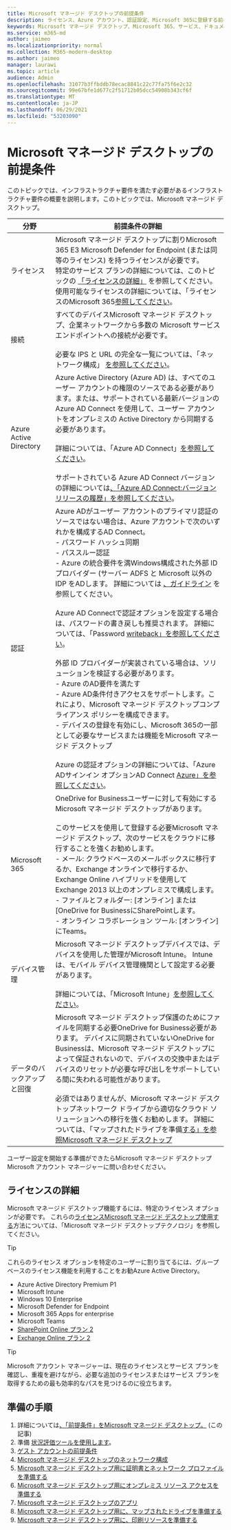 ```yaml
---
title: Microsoft マネージド デスクトップの前提条件
description: ライセンス、Azure アカウント、認証設定、Microsoft 365に登録する前に設定するMicrosoft マネージド デスクトップ
keywords: Microsoft マネージド デスクトップ、Microsoft 365、サービス、ドキュメント
ms.service: m365-md
author: jaimeo
ms.localizationpriority: normal
ms.collection: M365-modern-desktop
ms.author: jaimeo
manager: laurawi
ms.topic: article
audience: Admin
ms.openlocfilehash: 31077b3ffbddb78ecac8841c22c77fa75f6e2c32
ms.sourcegitcommit: 99e67bfe1d677c2f51712b05dcc54908b343cf6f
ms.translationtype: MT
ms.contentlocale: ja-JP
ms.lasthandoff: 06/29/2021
ms.locfileid: "53203090"
---
```

# <a name="prerequisites-for-microsoft-managed-desktop"></a>Microsoft マネージド デスクトップの前提条件

<!--This topic is the target for a "Learn more" link in the Admin Portal (aka.ms/prereq-azure); do not delete.-->
<!--from Prerequisites -->

このトピックでは、インフラストラクチャ要件を満たす必要があるインフラストラクチャ要件の概要を説明します。このトピックでは、Microsoft マネージド デスクトップ。 


分野 | 前提条件の詳細
--- | ---
ライセンス |Microsoft マネージド デスクトップに割りMicrosoft 365 E3 Microsoft Defender for Endpoint (または同等のライセンス) を持つライセンスが必要です。<br>特定のサービス プランの詳細については、このトピックの [「ライセンスの詳細」](#more-about-licenses) を参照してください。<br>使用可能なライセンスの詳細については、「ライセンスのMicrosoft 365[参照してください](https://www.microsoft.com/microsoft-365/compare-microsoft-365-enterprise-plans)。
接続 |  すべてのデバイスMicrosoft マネージド デスクトップ、企業ネットワークから多数の Microsoft サービス エンドポイントへの接続が必要です。<br><br>必要な IPS と URL の完全な一覧については、「ネットワーク構成」 [を参照してください](../get-ready/network.md)。 
Azure Active Directory |    Azure Active Directory (Azure AD) は、すべてのユーザー アカウントの権限のソースである必要があります。または、サポートされている最新バージョンの Azure AD Connect を使用して、ユーザー アカウントをオンプレミスの Active Directory から同期する必要があります。<br><br>詳細については、「Azure AD Connect」[を参照してください](/azure/active-directory/hybrid/whatis-azure-ad-connect)。<br><br>サポートされている Azure AD Connect バージョンの詳細については[、「Azure AD Connect:バージョン リリースの履歴」を参照してください](/azure/active-directory/hybrid/reference-connect-version-history)。
認証 |    Azure ADがユーザー アカウントのプライマリ認証のソースではない場合は、Azure アカウントで次のいずれかを構成するAD Connect。<br>- パスワード ハッシュ同期<br>- パススルー認証<br>- Azure の統合要件を満Windows構成された外部 ID プロバイダー (サーバー ADFS と Microsoft 以外の IDP をADします。 詳細については [、ガイドライン](https://www.microsoft.com/download/details.aspx?id=56843) を参照してください。 <br><br>Azure AD Connectで認証オプションを設定する場合は、パスワードの書き戻しも推奨されます。 詳細については、「Password [writeback」を参照してください](/azure/active-directory/authentication/howto-sspr-writeback)。 <br><br>外部 ID プロバイダーが実装されている場合は、ソリューションを検証する必要があります。<br>- Azure のAD要件を満たす<br>- Azure AD条件付きアクセスをサポートします。これにより、Microsoft マネージド デスクトップコンプライアンス ポリシーを構成できます。<br>- デバイスの登録を有効にし、Microsoft 365の一部として必要なサービスまたは機能をMicrosoft マネージド デスクトップ <br><br>Azure の認証オプションの詳細については、「Azure ADサインイン オプションAD Connect [Azure」を参照してください](/azure/active-directory/connect/active-directory-aadconnect-user-signin)。
Microsoft 365 | OneDrive for Businessユーザーに対して有効にするMicrosoft マネージド デスクトップがあります。<br><br>このサービスを使用して登録する必要Microsoft マネージド デスクトップ、次のサービスをクラウドに移行することを強くお勧めします。<br>- メール: クラウドベースのメールボックスに移行するか、Exchange オンラインで移行するか、Exchange Online ハイブリッドを使用して Exchange 2013 以上のオンプレミスで構成します。<br>- ファイルとフォルダー: [オンライン] または [OneDrive for BusinessにSharePointします。<br>- オンライン コラボレーション ツール: [オンライン] にTeams。
デバイス管理 | Microsoft マネージド デスクトップデバイスでは、デバイスを使用した管理がMicrosoft Intune。 Intune は、モバイル デバイス管理機関として設定する必要があります。<br><br>詳細については、「Microsoft Intune」[を参照してください](https://www.microsoft.com/cloud-platform/microsoft-intune)。 
データのバックアップと回復 |  Microsoft マネージド デスクトップ保護のためにファイルを同期する必要OneDrive for Business必要があります。 デバイスに同期されていないOneDrive for Businessは、Microsoft マネージド デスクトップによって保証されないので、デバイスの交換中またはデバイスのリセットが必要な呼び出しをサポートしている間に失われる可能性があります。<br><br>必須ではありませんが、Microsoft マネージド デスクトップネットワーク ドライブから適切なクラウド ソリューションへの移行を強くお勧めします。 詳細については、「マップされたドライブを準備[する」を参照Microsoft マネージド デスクトップ](mapped-drives.md)

ユーザー設定を開始する準備ができたらMicrosoft マネージド デスクトップ Microsoft アカウント マネージャーに問い合わせください。 

## <a name="more-about-licenses"></a>ライセンスの詳細

Microsoft マネージド デスクトップ機能するには、特定のライセンス オプションが必要です。 これらの[ライセンスMicrosoft マネージド デスクトップ使用する](../intro/technologies.md)方法については、「Microsoft マネージド デスクトップテクノロジ」を参照してください。

> [!TIP]
> これらのライセンス オプションを特定のユーザーに割り当てるには、グループ[](/azure/active-directory/fundamentals/active-directory-licensing-whatis-azure-portal)ベースのライセンス機能を利用することをお勧Azure Active Directory。

- Azure Active Directory Premium P1
- Microsoft Intune 
- Windows 10 Enterprise  
- Microsoft Defender for Endpoint
- Microsoft 365 Apps for enterprise
- Microsoft Teams
- [SharePoint Online プラン 2](https://www.microsoft.com/microsoft-365/sharepoint/compare-sharepoint-plans)
- [Exchange Online プラン 2](https://www.microsoft.com/microsoft-365/exchange/compare-microsoft-exchange-online-plans) 


> [!TIP]
> Microsoft アカウント マネージャーは、現在のライセンスとサービス プランを確認し、重複を避けながら、必要な追加のライセンスまたはサービス プランを取得するための最も効率的なパスを見つけるのに役立ちます。

## <a name="steps-to-get-ready"></a>準備の手順

1. 詳細については[、「前提条件」をMicrosoft マネージド デスクトップ。](prerequisites.md) (この記事)
2. 準備 [状況評価ツールを使用します](readiness-assessment-tool.md)。
3. [ゲスト アカウントの前提条件](guest-accounts.md)
4. [Microsoft マネージド デスクトップのネットワーク構成](network.md)
5. [Microsoft マネージド デスクトップ用に証明書とネットワーク プロファイルを準備する](certs-wifi-lan.md)
6. [Microsoft マネージド デスクトップ用にオンプレミス リソース アクセスを準備する](authentication.md)
7. [Microsoft マネージド デスクトップのアプリ](apps.md)
8. [Microsoft マネージド デスクトップ用に、マップされたドライブを準備する](mapped-drives.md)
9. [Microsoft マネージド デスクトップ用に、印刷リソースを準備する](printing.md)

